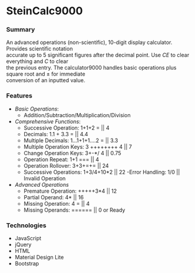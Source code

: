 SteinCalc9000
======
### Summary 
An advanced operations (non-scientific), 10-digit display calculator.  Provides scientific notation \
accurate up to 5 significant figures after the decimal point.  Use *CE* to clear everything and *C* to clear \
the previous entry.  The calculator9000 handles basic operations plus square root and &plusmn; for immediate \
conversion of an inputted value.


### Features
- *Basic Operations*:
    - Addition/Subtraction/Multiplication/Division
- *Comprehensive Functions*:
    - Successive Operation: 1+1+2 = || 4
    - Decimals: 1.1 + 3.3 = || 4.4
    - Multiple Decimals: 1...1+1+1....2 = || 3.3
    - Multiple Operation Keys: 3 ++++++++ 4 || 7
    - Change Operation Keys: 3+-*/ 4 || 0.75
    - Operation Repeat: 1+1 === || 4
    - Operation Rollover: 3+3+=+= || 24
    - Successive Operations: 1+3/4+10*2 || 22
    -Error Handling: 1/0 || Invalid Operation
- *Advanced Operations* 
    - Premature Operation: +++++3*4 || 12
    - Partial Operand: 4* || 16
    - Missing Operation: 4 = || 4
    - Missing Operands:  ====== || 0 or Ready
    
### Technologies
- JavaScript
- jQuery
- HTML
- Material Design Lite
- Bootstrap 
